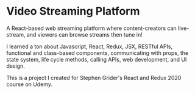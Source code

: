 # Video Streaming Platform

A React-based web streaming platform where content-creators can live-stream, and viewers can browse streams then tune in! 

I learned a ton about Javascript, React, Redux, JSX, RESTful APIs, functional and class-based components, communicating with props, the state system, life cycle methods, calling APIs, web development, and UI design.

This is a project I created for Stephen Grider's React and Redux 2020 course on Udemy.
